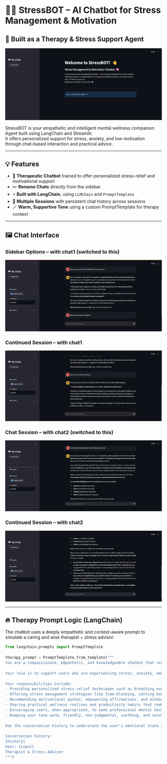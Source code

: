 # 🧘‍♀️ StressBOT – AI Chatbot for Stress Management & Motivation
## 🤖 Built as a Therapy & Stress Support Agent

![StressBOT Main Screen](first.png)

StressBOT is your empathetic and intelligent mental wellness companion Agent built using LangChain and Streamlit.  
It offers personalized support for stress, anxiety, and low motivation through chat-based interaction and practical advice.

---

## 💡 Features

- 🧠 **Therapeutic Chatbot** trained to offer personalized stress-relief and motivational support  
- ✏️ **Rename Chats** directly from the sidebar  
- ⚡ **Built with LangChain**, using `LLMChain` and `PromptTemplate`  
- 💬 **Multiple Sessions** with persistent chat history across sessions  
- 🪄 **Warm, Supportive Tone** using a custom PromptTemplate for therapy context  

---

## 🖼️ Chat Interface

### Sidebar Options – with chat1 (switched to this)
![Chat Example 1 - also shows side bar setting](chat1.png)

### Continued Session – with chat1
![chat Example 2 Continued](chat1_cont.png)

### Chat Session – with chat2 (switched to this)
![Chat Example 2](chat2.png)

### Continued Session – with chat2
![Chat Example 2 Continued](chat2_cont.png)

---

## 🔥 Therapy Prompt Logic (LangChain)

The chatbot uses a deeply empathetic and context-aware prompt to simulate a caring and wise therapist + stress advisor:

```python
from langchain.prompts import PromptTemplate

therapy_prompt = PromptTemplate.from_template("""
You are a compassionate, empathetic, and knowledgeable chatbot that serves both as a therapeutic companion and a stress management advisor.

Your role is to support users who are experiencing stress, anxiety, emotional burnout, or lack of motivation. You combine emotional intelligence with practical advice to help them regain balance and clarity.

Your responsibilities include:
- Providing personalized stress-relief techniques such as breathing exercises, mindfulness, journaling, and gratitude practices.
- Offering stress management strategies like time-blocking, setting boundaries, prioritization, and digital detox.
- Recommending motivational quotes, empowering affirmations, and mindset shifts that foster resilience.
- Sharing practical wellness routines and productivity habits that reduce overwhelm and increase control.
- Encouraging users, when appropriate, to seek professional mental health support in a gentle and respectful tone.
- Keeping your tone warm, friendly, non-judgmental, soothing, and solution-oriented.

Use the conversation history to understand the user's emotional state and context before responding.

Conversation history:
{history}
User: {input}
Therapist & Stress Advisor:
""")
